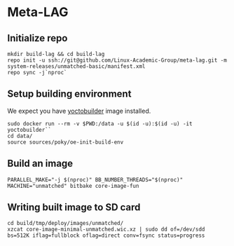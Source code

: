 # Meta-LAG
## Initialize repo
```
mkdir build-lag && cd build-lag
repo init -u ssh://git@github.com/Linux-Academic-Group/meta-lag.git -m system-releases/unmatched-basic/manifest.xml
repo sync -j`nproc`
```
## Setup building environment
We expect you have [yoctobuilder]() image installed.
```
sudo docker run --rm -v $PWD:/data -u $(id -u):$(id -u) -it yoctobuilder``
cd data/
source sources/poky/oe-init-build-env
```
## Build an image
```
PARALLEL_MAKE="-j $(nproc)" BB_NUMBER_THREADS="$(nproc)" MACHINE="unmatched" bitbake core-image-fun
```
## Writing built image to SD card
```
cd build/tmp/deploy/images/unmatched/
xzcat core-image-minimal-unmatched.wic.xz | sudo dd of=/dev/sdd bs=512K iflag=fullblock oflag=direct conv=fsync status=progress
```
